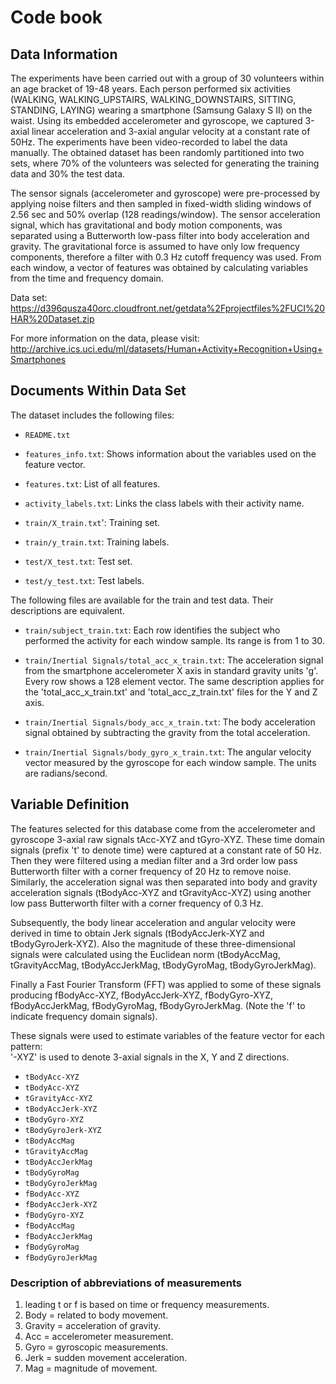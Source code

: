 # Code book


## Data Information
The experiments have been carried out with a group of 30 volunteers within an age bracket of 19-48 years. Each person performed six activities (WALKING, WALKING_UPSTAIRS, WALKING_DOWNSTAIRS, SITTING, STANDING, LAYING) wearing a smartphone (Samsung Galaxy S II) on the waist. Using its embedded accelerometer and gyroscope, we captured 3-axial linear acceleration and 3-axial angular velocity at a constant rate of 50Hz. The experiments have been video-recorded to label the data manually. The obtained dataset has been randomly partitioned into two sets, where 70% of the volunteers was selected for generating the training data and 30% the test data. 

The sensor signals (accelerometer and gyroscope) were pre-processed by applying noise filters and then sampled in fixed-width sliding windows of 2.56 sec and 50% overlap (128 readings/window). The sensor acceleration signal, which has gravitational and body motion components, was separated using a Butterworth low-pass filter into body acceleration and gravity. The gravitational force is assumed to have only low frequency components, therefore a filter with 0.3 Hz cutoff frequency was used. From each window, a vector of features was obtained by calculating variables from the time and frequency domain.

Data set: https://d396qusza40orc.cloudfront.net/getdata%2Fprojectfiles%2FUCI%20HAR%20Dataset.zip

For more information on the data, please visit: http://archive.ics.uci.edu/ml/datasets/Human+Activity+Recognition+Using+Smartphones

## Documents Within Data Set
The dataset includes the following files:

- ```README.txt```

- ```features_info.txt```: Shows information about the variables used on the feature vector.

- ```features.txt```: List of all features.

- ```activity_labels.txt```: Links the class labels with their activity name.

- ```train/X_train.txt```': Training set.

- ```train/y_train.txt```: Training labels.

- ```test/X_test.txt```: Test set.

- ```test/y_test.txt```: Test labels.

The following files are available for the train and test data. Their descriptions are equivalent.

- ```train/subject_train.txt```: Each row identifies the subject who performed the activity for each window sample. Its range is from 1 to 30.

- ```train/Inertial Signals/total_acc_x_train.txt```: The acceleration signal from the smartphone accelerometer X axis in standard gravity units 'g'. Every row shows a 128 element vector. The same description applies for the 'total_acc_x_train.txt' and 'total_acc_z_train.txt' files for the Y and Z axis.

- ```train/Inertial Signals/body_acc_x_train.txt```: The body acceleration signal obtained by subtracting the gravity from the total acceleration.

- ```train/Inertial Signals/body_gyro_x_train.txt```: The angular velocity vector measured by the gyroscope for each window sample. The units are radians/second.

## Variable Definition
The features selected for this database come from the accelerometer and gyroscope 3-axial raw signals tAcc-XYZ and tGyro-XYZ. These time domain signals (prefix 't' to denote time) were captured at a constant rate of 50 Hz. Then they were filtered using a median filter and a 3rd order low pass Butterworth filter with a corner frequency of 20 Hz to remove noise. Similarly, the acceleration signal was then separated into body and gravity acceleration signals (tBodyAcc-XYZ and tGravityAcc-XYZ) using another low pass Butterworth filter with a corner frequency of 0.3 Hz. 

Subsequently, the body linear acceleration and angular velocity were derived in time to obtain Jerk signals (tBodyAccJerk-XYZ and tBodyGyroJerk-XYZ). Also the magnitude of these three-dimensional signals were calculated using the Euclidean norm (tBodyAccMag, tGravityAccMag, tBodyAccJerkMag, tBodyGyroMag, tBodyGyroJerkMag). 

Finally a Fast Fourier Transform (FFT) was applied to some of these signals producing fBodyAcc-XYZ, fBodyAccJerk-XYZ, fBodyGyro-XYZ, fBodyAccJerkMag, fBodyGyroMag, fBodyGyroJerkMag. (Note the 'f' to indicate frequency domain signals). 

These signals were used to estimate variables of the feature vector for each pattern:  
'-XYZ' is used to denote 3-axial signals in the X, Y and Z directions.

- ```tBodyAcc-XYZ```
- ```tBodyAcc-XYZ```
- ```tGravityAcc-XYZ```
- ```tBodyAccJerk-XYZ```
- ```tBodyGyro-XYZ```
- ```tBodyGyroJerk-XYZ```
- ```tBodyAccMag```
- ```tGravityAccMag```
- ```tBodyAccJerkMag```
- ```tBodyGyroMag```
- ```tBodyGyroJerkMag```
- ```fBodyAcc-XYZ```
- ```fBodyAccJerk-XYZ```
- ```fBodyGyro-XYZ```
- ```fBodyAccMag```
- ```fBodyAccJerkMag```
- ```fBodyGyroMag```
- ```fBodyGyroJerkMag```

### Description of abbreviations of measurements
1. leading t or f is based on time or frequency measurements.
2. Body = related to body movement.
3. Gravity = acceleration of gravity.
4. Acc = accelerometer measurement.
5. Gyro = gyroscopic measurements.
6. Jerk = sudden movement acceleration.
7. Mag = magnitude of movement.

